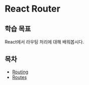 # React Router

## 학습 목표

React에서 라우팅 처리에 대해 배워봅시다.

## 목차

* [Routing](ROUTING.md)
* [Routes](ROUTES.md)